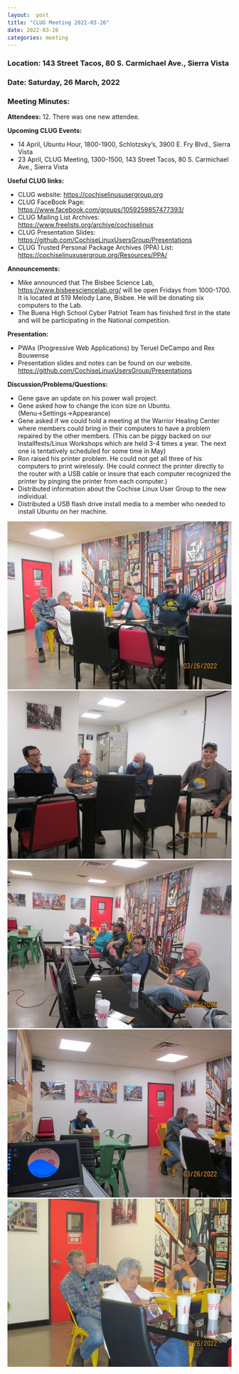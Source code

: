 ```yaml
---
layout:  post
title: "CLUG Meeting 2022-03-26"
date: 2022-03-26
categories: meeting
---
```


### Location: 143 Street Tacos, 80 S. Carmichael Ave., Sierra Vista

### Date: Saturday, 26 March, 2022

### Meeting Minutes:

**Attendees:** 12.  There was one new attendee.

**Upcoming CLUG Events:**
 * 14 April, Ubuntu Hour, 1800-1900, Schlotzsky’s, 3900 E. Fry Blvd., Sierra Vista 
 * 23 April, CLUG Meeting, 1300-1500, 143 Street Tacos, 80 S. Carmichael Ave., Sierra Vista

**Useful CLUG links:**
 * CLUG website:  https://cochiselinususergroup.org
 * CLUG FaceBook Page:  https://www.facebook.com/groups/1059259857477393/
 * CLUG Mailing List Archives:  https://www.freelists.org/archive/cochiselinux
 * CLUG Presentation Slides:  https://github.com/CochiseLinuxUsersGroup/Presentations
 * CLUG Trusted Personal Package Archives (PPA) List: https://cochiselinuxusergroup.org/Resources/PPA/

**Announcements:**
 * Mike announced that The Bisbee Science Lab, https://www.bisbeesciencelab.org/ will be open Fridays from 1000-1700.  It is located at 519 Melody Lane, Bisbee.  He will be donating six computers to the Lab.
 * The Buena High School Cyber Patriot Team has finished first in the state and will be participating in the National competition.

**Presentation:**   
 * PWAs (Progressive Web Applications) by Teruel DeCampo and Rex Bouwense
 * Presentation slides and notes can be found on our website.  https://github.com/CochiseLinuxUsersGroup/Presentations

 **Discussion/Problems/Questions:**
  * Gene gave an update on his power wall project.
  * Gene asked how to change the icon size on Ubuntu.  (Menu→Settings→Appearance)
  * Gene asked if we could hold a meeting at the Warrior Healing Center where members could bring in their computers to have a problem repaired by the other members. (This can be piggy backed on our Installfests/Linux Workshops which are held 3-4 times a year.  The next one is tentatively scheduled for some time in May)
  * Ron raised his printer problem.  He could not get all three of his computers to print wirelessly.  (He could connect the printer directly to the router with a USB cable or insure that each computer recognized the printer by pinging the printer from each computer.)
  * Distributed information about the Cochise Linux User Group to the new individual.
  * Distributed a USB flash drive install media to a member who needed to install Ubuntu on her machine.

![alt text](https://raw.githubusercontent.com/CochiseLinuxUsersGroup/CochiseLinuxUsersGroup.github.io/master/images2/rsz_clug_meeting_2022-03-26_1.jpg)
![alt text](https://raw.githubusercontent.com/CochiseLinuxUsersGroup/CochiseLinuxUsersGroup.github.io/master/images2/rsz_clug_meeting_2022-03-26_2.jpg)
![alt text](https://raw.githubusercontent.com/CochiseLinuxUsersGroup/CochiseLinuxUsersGroup.github.io/master/images2/rsz_clug_meeting_2022-03-26_3.jpg)
![alt text](https://raw.githubusercontent.com/CochiseLinuxUsersGroup/CochiseLinuxUsersGroup.github.io/master/images2/rsz_clug_meeting_2022-03-26_4.jpg)
![alt text](https://raw.githubusercontent.com/CochiseLinuxUsersGroup/CochiseLinuxUsersGroup.github.io/master/images2/rsz_clug_meeting_2022-03-26_5.jpg)
